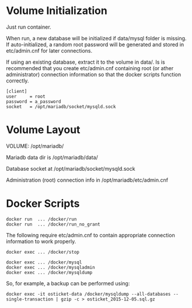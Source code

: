 
Volume Initialization
=====================

Just run container.

When run, a new database will be initialized if data/mysql folder is
missing. If auto-initialized, a random root password will be generated and
stored in etc/admin.cnf for later connections.

If using an existing database, extract it to the volume in data/. Is is
recommended that you create etc/admin.cnf containing root (or ather
administrator) connection information so that the docker scripts function
correctly.

    [client]
    user     = root
    password = a_password
    socket   = /opt/mariadb/socket/mysqld.sock


Volume Layout
=============

VOLUME: /opt/mariadb/

Mariadb data dir is /opt/mariadb/data/

Database socket at /opt/mariadb/socket/mysqld.sock

Administration (root) connection info in /opt/mariadb/etc/admin.cnf


Docker Scripts
==============

    docker run  ... /docker/run
    docker run  ... /docker/run_no_grant

The following require etc/admin.cnf to contain appropriate connection
information to work properly.

    docker exec ... /docker/stop

    docker exec ... /docker/mysql
    docker exec ... /docker/mysqladmin
    docker exec ... /docker/mysqldump

So, for example, a backup can be performed using:

    docker exec -it osticket-data /docker/mysqldump --all-databases --single-transaction | gzip -c > osticket_2015-12-05.sql.gz
